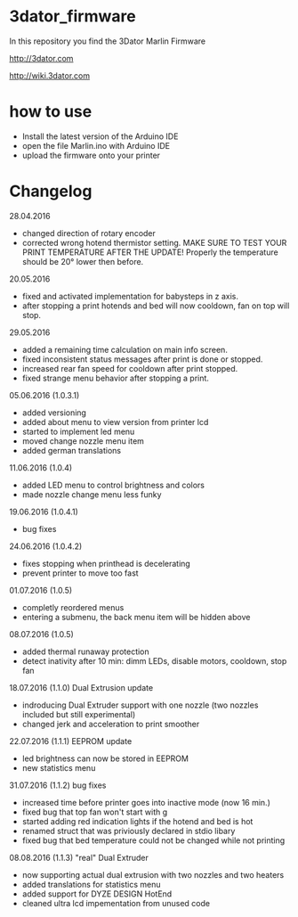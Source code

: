 # 3dator_firmware
In this repository you find the 3Dator Marlin Firmware

http://3dator.com

http://wiki.3dator.com

# how to use
* Install the latest version of the Arduino IDE
* open the file Marlin.ino with Arduino IDE
* upload the firmware onto your printer


# Changelog

28.04.2016
* changed direction of rotary encoder
* corrected wrong hotend thermistor setting. MAKE SURE TO TEST YOUR PRINT TEMPERATURE AFTER THE UPDATE! Properly the temperature should be 20° lower then before.

20.05.2016
* fixed and activated implementation for babysteps in z axis.
* after stopping a print hotends and bed will now cooldown, fan on top will stop.

29.05.2016
* added a remaining time calculation on main info screen.
* fixed inconsistent status messages after print is done or stopped.
* increased rear fan speed for cooldown after print stopped.
* fixed strange menu behavior after stopping a print.

05.06.2016 (1.0.3.1)
* added versioning
* added about menu to view version from printer lcd
* started to implement led menu
* moved change nozzle menu item
* added german translations

11.06.2016 (1.0.4)
* added LED menu to control brightness and colors
* made nozzle change menu less funky

19.06.2016 (1.0.4.1)
* bug fixes

24.06.2016 (1.0.4.2)
* fixes stopping when printhead is decelerating
* prevent printer to move too fast

01.07.2016 (1.0.5)
* completly reordered menus
* entering a submenu, the back menu item will be hidden above

08.07.2016 (1.0.5)
* added thermal runaway protection
* detect inativity after 10 min: dimm LEDs, disable motors, cooldown, stop fan

18.07.2016 (1.1.0) Dual Extrusion update
* indroducing Dual Extruder support with one nozzle (two nozzles included but still experimental)
* changed jerk and acceleration to print smoother

22.07.2016 (1.1.1) EEPROM update
* led brightness can now be stored in EEPROM
* new statistics menu

31.07.2016 (1.1.2) bug fixes
* increased time before printer goes into inactive mode (now 16 min.)
* fixed bug that top fan won't start with g
* started adding red indication lights if the hotend and bed is hot
* renamed struct that was priviously declared in stdio libary
* fixed bug that bed temperature could not be changed while not printing

08.08.2016 (1.1.3) "real" Dual Extruder
* now supporting actual dual extrusion with two nozzles and two heaters
* added translations for statistics menu
* added support for DYZE DESIGN HotEnd
* cleaned ultra lcd impementation from unused code

